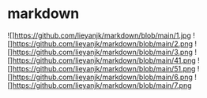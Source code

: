# markdown
![]https://github.com/lieyanjk/markdown/blob/main/1.jpg
![]https://github.com/lieyanjk/markdown/blob/main/2.png
![]https://github.com/lieyanjk/markdown/blob/main/3.png
![]https://github.com/lieyanjk/markdown/blob/main/41.png
![]https://github.com/lieyanjk/markdown/blob/main/51.png
![]https://github.com/lieyanjk/markdown/blob/main/6.png
![]https://github.com/lieyanjk/markdown/blob/main/7.png
